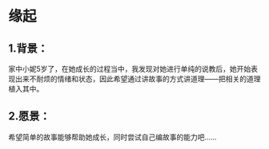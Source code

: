 # 缘起
## 1.背景：
家中小妮5岁了，在她成长的过程当中，我发现对她进行单纯的说教后，她开始表现出来不耐烦的情绪和状态，因此希望通过讲故事的方式讲道理——把相关的道理植入其中。
## 2.愿景：
希望简单的故事能够帮助她成长，同时尝试自己编故事的能力吧……
##
